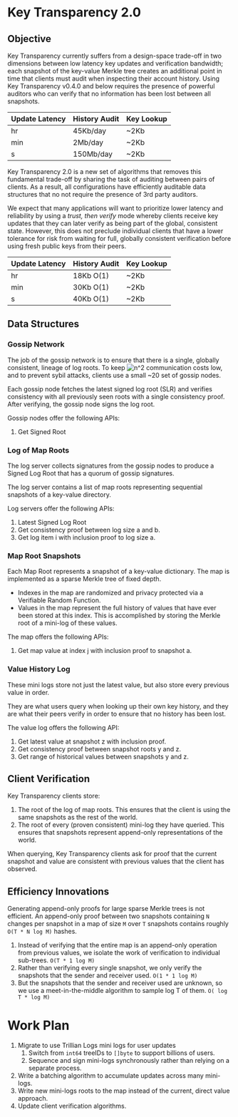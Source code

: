 # Key Transparency 2.0

## Objective

Key Transparency currently suffers from a design-space trade-off in two dimensions between
low latency key updates and verification bandwidth; each snapshot of the
key-value Merkle tree creates an additional point in time that clients must
audit when inspecting their account history.
Using Key Transparency v0.4.0 and below requires the presence of powerful
auditors who can verify that no information has been lost between all snapshots.

| Update Latency | History Audit    | Key Lookup |
|----------------|------------------|------------|
| hr             | 45Kb/day         | ~2Kb       |
| min            | 2Mb/day          | ~2Kb       |
| s              | 150Mb/day        | ~2Kb       |


Key Transparency 2.0 is a new set of algorithms that removes this fundamental trade-off by sharing
the task of auditing between pairs of clients. As a result, all configurations have efficiently
auditable data structures that no not require the presence of 3rd party auditors.

We expect that many applications will want to prioritize lower latency and
reliability by using a *trust, then verify* mode whereby clients receive key
updates that they can later verify as being part of the global, consistent
state.  However, this does not preclude individual clients that have a lower
tolerance for risk from waiting for full, globally consistent verification
before using fresh public keys from their peers.

| Update Latency | History Audit    | Key Lookup |
|----------------|------------------|------------|
| hr             | 18Kb O(1)        | ~2Kb       |
| min            | 30Kb O(1)        | ~2Kb       |
| s              | 40Kb O(1)        | ~2Kb       |


## Data Structures

### Gossip Network
The job of the gossip network is to ensure that there is a single, globally consistent, lineage of log roots.
To keep ![n^2](https://render.githubusercontent.com/render/math?math=n%5E2) communication costs low, and to prevent sybil attacks, clients use a small ~20 set of gossip nodes.

Each gossip node fetches the latest signed log root (SLR) and verifies
consistency with all previously seen roots with a single consistency proof.
After verifying, the gossip node signs the log root.

Gossip nodes offer the following APIs:

1. Get Signed Root

### Log of Map Roots

The log server collects signatures from the gossip nodes to produce a Signed Log Root that has a quorum of gossip signatures.

The log server contains a list of map roots representing sequential snapshots of a key-value directory.

Log servers offer the following APIs:

1. Latest Signed Log Root
1. Get consistency proof between log size a and b.
1. Get log item i with inclusion proof to log size a.

### Map Root Snapshots
Each Map Root represents a snapshot of a key-value dictionary.
The map is implemented as a sparse Merkle tree of fixed depth.

* Indexes in the map are randomized and privacy protected via a Verifiable Random Function.
* Values in the map represent the full history of values that have ever been stored at this index. This is accomplished by storing the Merkle root of a mini-log of these values.

The map offers the following APIs:

1. Get map value at index j with inclusion proof to snapshot a.

### Value History Log
These mini logs store not just the latest value, but also store every previous value in order.

They are what users query when looking up their own key history, and they are what their peers verify in order to ensure that no history has been lost.

The value log offers the following API:

1. Get latest value at snapshot z with inclusion proof.
2. Get consistency proof between snapshot roots y and z.
3. Get range of historical values between snapshots y and z.

## Client Verification

Key Transparency clients store:
1. The root of the log of map roots. This ensures that the client is using the same snapshots as the rest of the world.
1. The root of every (proven consistent) mini-log they have queried. This ensures that snapshots represent append-only representations of the world.

When querying, Key Transparency clients ask for proof that the current snapshot and value are consistent with previous values that the client has observed.

## Efficiency Innovations

Generating append-only proofs for large sparse Merkle trees is not efficient.
An append-only proof between two snapshots containing `N` changes per snapshot in a map of size `M` over `T` snapshots contains roughly `O(T * N log M)` hashes.
1. Instead of verifying that the entire map is an append-only operation from previous values, we isolate the work of verification to individual sub-trees. `O(T * 1 log M)`
1. Rather than verifying every single snapshot, we only verify the snapshots that the sender and receiver used. `O(1 * 1 log M)`
1. But the snapshots that the sender and receiver used are unknown, so we use a meet-in-the-middle algorithm to sample log T of them. `O( log T * log M)`


# Work Plan

1. Migrate to use Trillian Logs mini logs for user updates
    1. Switch from `int64` treeIDs to `[]byte` to support billions of users.
    1. Sequence and sign mini-logs synchronously rather than relying on a separate process.
1. Write a batching algorithm to accumulate updates across many mini-logs.
1. Write new mini-logs roots to the map instead of the current, direct value approach.
1. Update client verification algorithms.
